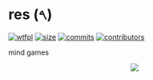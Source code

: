 # res (𐤓)
[![wtfpl](https://img.shields.io/badge/license-WTFPL-red)](LICENSE)
[![size](https://img.shields.io/github/repo-size/AntiGlowieAction/res)](https://github.com/AntiGlowieAction/res)
[![commits](https://img.shields.io/github/last-commit/AntiGlowieAction/res
)](https://github.com/AntiGlowieAction/res)
[![contributors](https://img.shields.io/github/contributors/AntiGlowieAction/res)](https://github.com/AntiGlowieAction/res)


mind games

<p align="center">
    <img src="https://upload.wikimedia.org/wikipedia/commons/0/09/Kissinger_Mao.jpg" />
</p>
